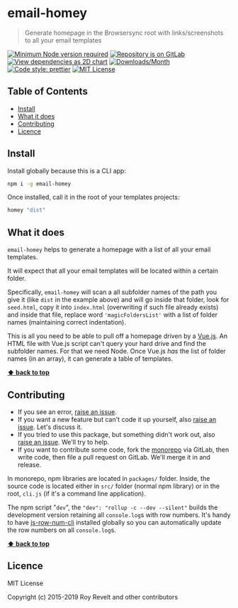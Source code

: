 # email-homey

> Generate homepage in the Browsersync root with links/screenshots to all your email templates

[![Minimum Node version required][node-img]][node-url]
[![Repository is on GitLab][gitlab-img]][gitlab-url]
[![View dependencies as 2D chart][deps2d-img]][deps2d-url]
[![Downloads/Month][downloads-img]][downloads-url]
[![Code style: prettier][prettier-img]][prettier-url]
[![MIT License][license-img]][license-url]

## Table of Contents

- [Install](#install)
- [What it does](#what-it-does)
- [Contributing](#contributing)
- [Licence](#licence)

## Install

Install globally because this is a CLI app:

```bash
npm i -g email-homey
```

Once installed, call it in the root of your templates projects:

```bash
homey "dist"
```

## What it does

`email-homey` helps to generate a homepage with a list of all your email templates.

It will expect that all your email templates will be located within a certain folder.

Specifically, `email-homey` will scan a all subfolder names of the path you give it (like `dist` in the example above) and will go inside that folder, look for `seed.html`, copy it into `index.html` (overwriting if such file already exists) and inside that file, replace word `'magicFoldersList'` with a list of folder names (maintaining correct indentation).

This is all you need to be able to pull off a homepage driven by a [Vue.js](https://vuejs.org/). An HTML file with Vue.js script can't query your hard drive and find the subfolder names. For that we need Node. Once Vue.js _has_ the list of folder names (in an array), it can generate a table of templates.

**[⬆ back to top](#)**

## Contributing

- If you see an error, [raise an issue](https:/gitlab.com/codsen/codsen/issues/new?title=email-homey%20package%20-%20put%20title%20here).
- If you want a new feature but can't code it up yourself, also [raise an issue](https:/gitlab.com/codsen/codsen/issues/new?title=email-homey%20package%20-%20put%20title%20here). Let's discuss it.
- If you tried to use this package, but something didn't work out, also [raise an issue](https:/gitlab.com/codsen/codsen/issues/new?title=email-homey%20package%20-%20put%20title%20here). We'll try to help.
- If you want to contribute some code, fork the [monorepo](https://gitlab.com/codsen/codsen/) via GitLab, then write code, then file a pull request on GitLab. We'll merge it in and release.

In monorepo, npm libraries are located in `packages/` folder. Inside, the source code is located either in `src/` folder (normal npm library) or in the root, `cli.js` (if it's a command line application).

The npm script "`dev`", the `"dev": "rollup -c --dev --silent"` builds the development version retaining all `console.log`s with row numbers. It's handy to have [js-row-num-cli](https://www.npmjs.com/package/js-row-num-cli) installed globally so you can automatically update the row numbers on all `console.log`s.

**[⬆ back to top](#)**

## Licence

MIT License

Copyright (c) 2015-2019 Roy Revelt and other contributors

[node-img]: https://img.shields.io/node/v/email-homey.svg?style=flat-square&label=works%20on%20node
[node-url]: https://www.npmjs.com/package/email-homey
[gitlab-img]: https://img.shields.io/badge/repo-on%20GitLab-brightgreen.svg?style=flat-square
[gitlab-url]: https://gitlab.com/codsen/codsen/tree/master/packages/email-homey
[deps2d-img]: https://img.shields.io/badge/deps%20in%202D-see_here-08f0fd.svg?style=flat-square
[deps2d-url]: http://npm.anvaka.com/#/view/2d/email-homey
[downloads-img]: https://img.shields.io/npm/dm/email-homey.svg?style=flat-square
[downloads-url]: https://npmcharts.com/compare/email-homey
[prettier-img]: https://img.shields.io/badge/code_style-prettier-ff69b4.svg?style=flat-square
[prettier-url]: https://prettier.io
[license-img]: https://img.shields.io/badge/licence-MIT-51c838.svg?style=flat-square
[license-url]: https://gitlab.com/codsen/codsen/blob/master/LICENSE
